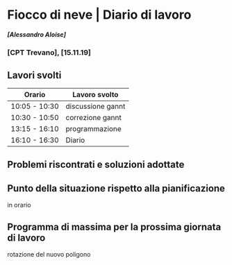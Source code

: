 
# Fiocco di neve | Diario di lavoro
##### [Alessandro Aloise]
### [CPT Trevano], [15.11.19]

## Lavori svolti


|Orario        |Lavoro svolto                                 |
|--------------|----------------------------------------------|
|10:05 - 10:30 |discussione gannt                                |
|10:30 - 10:50 |correzione gannt                                |
|13:15 - 16:10 |programmazione                                |
|16:10 - 16:30 |Diario                                        |




##  Problemi riscontrati e soluzioni adottate



##  Punto della situazione rispetto alla pianificazione
in orario

## Programma di massima per la prossima giornata di lavoro
rotazione del nuovo poligono
